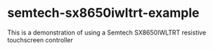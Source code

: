 # semtech-sx8650iwltrt-example
This is a demonstration of using a Semtech SX8650IWLTRT resistive touchscreen controller
